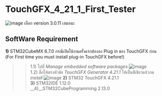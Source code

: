 # TouchGFX_4_21_1_First_Tester
![image](https://user-images.githubusercontent.com/81642936/227143212-6591f02a-58c1-4215-b0bf-9b8d94623402.png)
เลือก version 3.0.11 เสมอนะ
## SoftWare Requirement ##
__1)__ STM32CubeMX 6.7.0   กรณีเปิดใช้งานครั้งแรกต้องลง Plug in ของ TouchGFX ก่อน (For First time you must install plug-in TouchGFX before!)  
>>1.1)  ไปที่ _Manage embedded software packages_
  ![image](https://user-images.githubusercontent.com/81642936/227419506-3a262a43-b3db-41a4-be8c-b860fdb260b3.png)  
>>1.2)  ติ๊กให้ตรงหัวข้อ _TouchGFX Generator 4.21.1_ ให้เป็นสีเขียวแล้วกด _install_ ![image](https://user-images.githubusercontent.com/81642936/227419637-5b2681e2-5d85-4730-b487-7f57b2a12b03.png)
__2)__ STM32 TouchGFX 4.21.1    
__3)__ STM32IDE 1.12.0    
__4)__STM32CubeProgramming 2.13.0    
